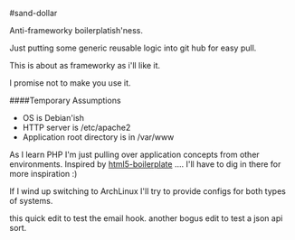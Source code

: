 #sand-dollar

Anti-frameworky boilerplatish'ness.

Just putting some generic reusable logic into git hub for easy pull.

This is about as frameworky as i'll like it.

I promise not to make you use it.

####Temporary Assumptions
* OS is Debian'ish
* HTTP server is /etc/apache2
* Application root directory is in /var/www

As I learn PHP I'm just pulling over application concepts from other environments. Inspired by [html5-boilerplate](http://github.com/paulirish/html5-boilerplate) .... I'll have to dig in there for more inspiration :)

If I wind up switching to ArchLinux I'll try to provide configs for both 
types of systems.

this quick edit to test the email hook. another bogus edit to test a json api sort.
